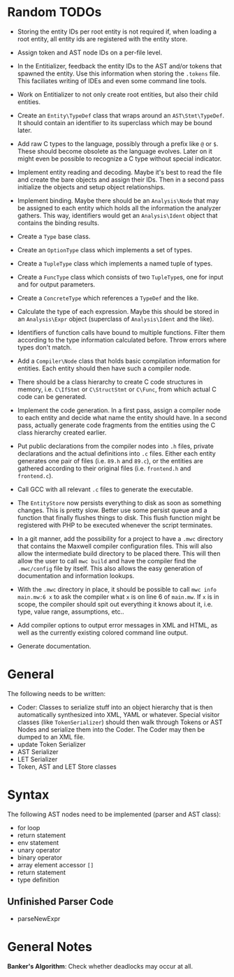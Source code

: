 Random TODOs
============

- Storing the entity IDs per root entity is not required if, when loading a root entity, all entity ids are registered with the entity store.
- Assign token and AST node IDs on a per-file level.
- In the Entitializer, feedback the entity IDs to the AST and/or tokens that spawned the entity. Use this information when storing the `.tokens` file. This faciliates writing of IDEs and even some command line tools.
- Work on Entitializer to not only create root entities, but also their child entities.
- Create an `Entity\TypeDef` class that wraps around an `AST\Stmt\TypeDef`. It should contain an identifier to its superclass which may be bound later.
- Add raw C types to the language, possibly through a prefix like `@` or `$`. These should become obsolete as the language evolves. Later on it might even be possible to recognize a C type without special indicator.
- Implement entity reading and decoding. Maybe it's best to read the file and create the bare objects and assign their IDs. Then in a second pass initialize the objects and setup object relationships.
- Implement binding. Maybe there should be an `Analysis\Node` that may be assigned to each entity which holds all the information the analyzer gathers. This way, identifiers would get an `Analysis\Ident` object that contains the binding results.
- Create a `Type` base class.
- Create an `OptionType` class which implements a set of types.
- Create a `TupleType` class which implements a named tuple of types.
- Create a `FuncType` class which consists of two `TupleType`s, one for input and for output parameters.
- Create a `ConcreteType` which references a `TypeDef` and the like.
- Calculate the type of each expression. Maybe this should be stored in an `Analysis\Expr` object (superclass of `Analysis\Ident` and the like).
- Identifiers of function calls have bound to multiple functions. Filter them according to the type information calculated before. Throw errors where types don't match.
- Add a `Compiler\Node` class that holds basic compilation information for entities. Each entity should then have such a compiler node.
- There should be a class hierarchy to create C code structures in memory, i.e. `C\IfStmt` or `C\StructStmt` or `C\Func`, from which actual C code can be generated.
- Implement the code generation. In a first pass, assign a compiler node to each entity and decide what name the entity should have. In a second pass, actually generate code fragments from the entities using the C class hierarchy created earlier.
- Put public declarations from the compiler nodes into `.h` files, private declarations and the actual definitions into `.c` files. Either each entity generates one pair of files (i.e. `89.h` and `89.c`), or the entities are gathered according to their original files (i.e. `frontend.h` and `frontend.c`).
- Call GCC with all relevant `.c` files to generate the executable.
- The `EntityStore` now persists everything to disk as soon as something changes. This is pretty slow. Better use some persist queue and a function that finally flushes things to disk. This flush function might be registered with PHP to be executed whenever the script terminates.

- In a git manner, add the possibility for a project to have a `.mwc` directory that contains the Maxwell compiler configuration files. This will also allow the intermediate build directory to be placed there. This will then allow the user to call `mwc build` and have the compiler find the `.mwc/config` file by itself. This also allows the easy generation of documentation and information lookups.
- With the `.mwc` directory in place, it should be possible to call `mwc info main.mw:6 x` to ask the compiler what `x` is on line 6 of `main.mw`. If `x` is in scope, the compiler should spit out everything it knows about it, i.e. type, value range, assumptions, etc..
- Add compiler options to output error messages in XML and HTML, as well as the currently existing colored command line output.
- Generate documentation.


General
=======
The following needs to be written:

- Coder: Classes to serialize stuff into an object hierarchy that is then automatically synthesized into XML, YAML or whatever. Special visitor classes (like `TokenSerializer`) should then walk through Tokens or AST Nodes and serialize them into the Coder. The Coder may then be dumped to an XML file.
- update Token Serializer
- AST Serializer
- LET Serializer
- Token, AST and LET Store classes


Syntax
======
The following AST nodes need to be implemented (parser and AST class):

- for loop
- return statement
- env statement
- unary operator
- binary operator
- array element accessor `[]`
- return statement
- type definition


Unfinished Parser Code
----------------------

- parseNewExpr


General Notes
=============

**Banker's Algorithm**: Check whether deadlocks may occur at all.